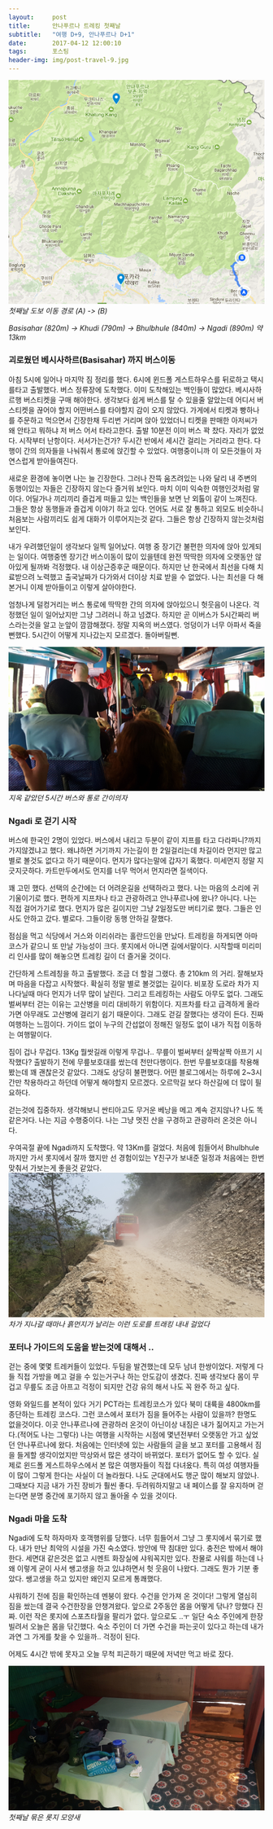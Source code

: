 ```yaml
---
layout:	    post
title: 	    안나푸르나 트레킹 첫째날 
subtitle:   "여행 D+9, 안나푸르나 D+1"
date:       2017-04-12 12:00:10 
tags:       포스팅
header-img: img/post-travel-9.jpg
---
```


![](/img/170412-maps.jpg)  
*첫째날 도보 이동 경로 (A) -> (B)*

*Basisahar (820m) -> Khudi (790m) -> Bhulbhule (840m) -> Ngadi (890m) 약 13km*


### 괴로웠던 베시사하르(Basisahar) 까지 버스이동

아침 5시에 일어나 마지막 짐 정리를 했다. 6시에 윈드폴 게스트하우스를 뒤로하고 택시를타고 출발했다. 버스 정류장에 도착했다. 이미 도착해있는 백인들이 많았다. 베시사하르행 버스티켓을 구매 해야한다. 생각보다 쉽게 버스를 탈 수 있을줄 알았는데 어디서 버스티켓을 끊어야 할지 어떤버스를 타야할지 감이 오지 않았다. 가게에서 티켓과 빵하나를 주문하고 먹으면서 긴장한채 두리번 거리며 앉아 있었더니 티켓을 판매한 아저씨가 왜 안타고 뭐하냐 저 버스 어서 타라고한다. 출발 10분전 이미 버스 꽉 찼다. 자리가 없었다. 시작부터 난항이다. 서서가는건가? 두시간 반에서 세시간 걸리는 거리라고 한다. 다행이 간의 의자들을 나눠줘서 통로에 앉긴할 수 있었다. 여행중이니까 이 모든것들이 자연스럽게 받아들여진다.


새로운 환경에 놓이면 나는 늘 긴장한다. 그러나 잔뜩 움츠려있는 나와 달리 내 주변의 동행이있는 자들은 긴장하지 않는다 즐거워 보인다. 마치 이미 익숙한 여행인것처럼 말이다. 어딜가나 끼리끼리 즐겁게 떠들고 있는 백인들을 보면 난 외톨이 같이 느껴진다. 그들은 항상 동행들과 즐겁게 이야기 하고 있다. 언어도 서로 잘 통하고 외모도 비슷하니 처음보는 사람끼리도 쉽게 대화가 이루어지는것 같다. 그들은 항상 긴장하지 않는것처럼 보인다.

내가 우려했던일이 생각보다 일찍 일어났다. 여행 중 장기간 불편한 의자에 앉아 있게되는 일이다. 여행중엔 장기간 버스이동이 많이 있을텐데 완전 딱딱한 의자에 오랫동안 않아있게 될까봐 걱정했다. 내 이상근증후군 때문이다. 하지만 난 한국에서 최선을 다해 치료받으려 노력했고 출국날짜가 다가와서 더이상 치료 받을 수 없었다. 나는 최선을 다 해본거니 이제 받아들이고 이렇게 살아야한다.

엄청나게 덜컹거리는 버스 통로에 딱딱한 간의 의자에 앉아있으니 헛웃음이 나온다. 걱정했던 일이 일어났지만 그냥 그려러니 하고 넘겼다. 하지만 곧 이버스가 5시간짜리 버스라는것을 알고 눈앞이 깜깜해졌다. 정말 지옥의 버스였다. 엉덩이가 너무 아파서 죽을뻔했다. 5시간이 어떻게 지나갔는지 모르겠다. 돌아버릴뻔.

![](/img/170412-bus.jpg)
*지옥 같았던 5시간 버스와 통로 간이의자*

### Ngadi 로 걷기 시작

버스에 한국인 2명이 있었다. 버스에서 내리고 두분이 같이 지프를 타고 다라파니?까지 가지않겠냐고 했다. 왜냐하면 거기까지 가는길이 한 2일걸리는데 차길이라 먼지만 많고 별로 볼것도 없다고 하기 때문이다. 먼지가 많다는말에 갑자기 혹했다. 미세먼지 정말 지긋지긋하다. 카트만두에서도 먼지를 너무 먹어서 먼지라면 질색이다.

꽤 고민 했다. 선택의 순간에는 더 어려운길을 선택하라고 했다. 나는 마음의 소리에 귀 기울이기로 했다. 편하게 지프차나 타고 관광하려고 안나푸르나에 왔나? 아니다. 나는 직접 걸어가기로 했다. 먼지가 많은 길이지만 그냥 2일정도만 버티기로 했다. 그들은 인사도 안하고 갔다. 별로다. 그들이랑 동행 안하길 잘했다.

점심을 먹고 식당에서 거스와 이리쉬라는 홀란드인을 만났다. 트레킹을 하게되면 아마 코스가 같으니 또 만날 가능성이 크다. 롯지에서 아니면 길에서말이다. 시작할때 미리미리 인사를 많이 해놓으면 트레킹 길이 더 즐거울 것이다.

간단하게 스트레칭을 하고 출발했다. 조금 더 할걸 그랬다. 총 210km 의 거리. 잘해보자며 마음을 다잡고 시작했다. 확실히 정말 별로 볼것없는 길이다. 비포장 도로라 차가 지나다닐때 마다 먼지가 너무 많이 날린다. 그리고 트레킹하는 사람도 아무도 없다. 그래도 벌써부터 걷는 이유는 고산병을 미리 대비하기 위함이다. 지프차를 타고 급격하게 올라가면 아무래도 고산병에 걸리기 쉽기 때문이다. 그래도 걷길 잘했다는 생각이 든다. 진짜 여행하는 느낌이다. 가이드 없이 누구의 간섭없이 정해진 일정도 없이 내가 직접 이동하는 여행말이다.

짐이 겁나 무겁다. 13Kg 뭘쌋길래 이렇게 무겁나.. 무릎이 벌써부터 살짝살짝 아프기 시작했다? 출발하기 전에 무릎보호대를 쌌는데 천만다행이다. 한번 무릎보호대를 착용해봤는데 꽤 괜찮은것 같았다. 그래도 상당히 불편했다. 어떤 블로그에서는 하루에 2~3시간만 착용하라고 하던데 어떻게 해야할지 모르겠다. 오르막길 보다 하산길에 더 많이 필요하다.

걷는것에 집중하자. 생각해보니 싼티아고도 무거운 베낭을 메고 계속 걷지않나? 나도 똑같은거다. 나는 지금 수행중이다. 나는 그냥 멋진 산을 구경하고 관광하러 온것은 아니다.

우여곡절 끝에 Ngadi까지 도착했다. 약 13Km를 걸었다. 처음에 힘들어서 Bhulbhule까지만 가서 롯지에서 잘까 했지만 선 경험이있는 Y친구가 보내준 일정과 처음에는 한번 맞춰서 가보는게 좋을것 같았다.
![](/img/170412-dust.jpg)
*차가 지나갈 때마나 흙먼지가 날리는 이런 도로를 트래킹 내내 걸었다*

### 포터나 가이드의 도움을 받는것에 대해서 ..

걷는 중에 몇몇 트레커들이 있었다. 두팀을 발견했는데 모두 남녀 한쌍이었다. 저렇게 다들 직접 가방을 메고 걸을 수 있는거구나 하는 안도감이 생겼다. 진짜 생각보다 몸이 무겁고 무릎도 조금 아프고 걱정이 되지만 건강 유의 해서 나도 꼭 완주 하고 싶다.

영화 와일드를 본적이 있다 거기 PCT라는 트레킹코스가 있다 북미 대륙을 4800km를 종단하는 트레킹 코스다. 그런 코스에서 포터가 짐을 들어주는 사람이 있을까? 한명도 없을것이다. 이곳 안나푸르나에 관광하러 온것이 아닌이상 내짐은 내가 짊어지고 가는거다.(적어도 나는 그렇다) 나는 여행을 시작하는 시점에 몇년전부터 오랫동안 가고 싶었던 안나푸르나에 왔다. 처음에는 인터넷에 있는 사람들의 글을 보고 포터를 고용해서 짐을 들게할 생각이었지만 막상와서 많은 생각이 바뀌었다. 포터가 없어도 할 수 있다. 실제로 윈드폴 게스트하우스에서 본 많은 여행자들이 직접 다녀옸다. 특히 여성 여행자들이 많이 그렇게 한다는 사실이 더 놀라웠다. 나도 군대에서도 행군 많이 해보지 않았나. 그때보다 지금 내가 가진 장비가 훨씬 좋다. 두려워하지말고 내 페이스를 잘 유지하며 걷는다면 분명 중간에 포기하지 않고 돌아올 수 있을 것이다.

### Ngadi 마을 도착


Ngadi에 도착 하자마자 호객행위를 당했다. 너무 힘들어서 그냥 그 롯지에서 묶기로 했다. 내가 만난 최악의 시설을 가진 숙소였다. 방안에 딱 침대만 있다. 충전은 밖에서 해야한다. 세면대 같은것은 없고 시멘트 화장실에 샤워꼭지만 있다. 찬물로 샤워를 하는데 나 왜 이렇게 굳이 사서 쌩고생을 하고 있냐하면서 헛 웃음이 나왔다. 그래도 뭔가 기분 좋았다. 쌩고생을 하고 있지만 왜인지 모르게 통쾌했다.

샤워하기 전에 짐을 확인하는데 멘붕이 왔다. 수건을 안가져 온 것이다! 그렇게 열심히 짐을 쌌는데 결국 수건한장을 안챙겨왔다. 앞으로 2주동안 몸을 어떻게 닦나? 망했다 진짜. 이런 작은 롯지에 스포츠타월을 팔리가 없다. 앞으로도 ..ㅜ 일단 숙소 주인에게 한장 빌려서 오늘은 몸을 닦긴했다. 숙소 주인이 더 가면 수건을 파는곳이 있다고 하는데 내가 과연 그 가게를 찾을 수 있을까.. 걱정이 된다.

어제도 4시간 밖에 못자고 오늘 무척 피곤하기 때문에 저녁만 먹고 바로 잤다. 

![](/img/170412-ngadi.jpg)
*첫째날 묶은 롯지 모양새*
